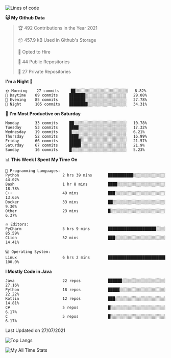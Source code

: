 <!--START_SECTION:waka-->
![Lines of code](https://img.shields.io/badge/From%20Hello%20World%20I%27ve%20Written-3.2%20million%20lines%20of%20code-blue)

**🐱 My Github Data** 

> 🏆 492 Contributions in the Year 2021
 > 
> 📦 457.9 kB Used in Github's Storage 
 > 
> 💼 Opted to Hire
 > 
> 📜 44 Public Repositories 
 > 
> 🔑 27 Private Repositories  
 > 
**I'm a Night 🦉** 

```text
🌞 Morning    27 commits     ██░░░░░░░░░░░░░░░░░░░░░░░   8.82% 
🌆 Daytime    89 commits     ███████░░░░░░░░░░░░░░░░░░   29.08% 
🌃 Evening    85 commits     ███████░░░░░░░░░░░░░░░░░░   27.78% 
🌙 Night      105 commits    ████████░░░░░░░░░░░░░░░░░   34.31%

```
📅 **I'm Most Productive on Saturday** 

```text
Monday       33 commits     ██░░░░░░░░░░░░░░░░░░░░░░░   10.78% 
Tuesday      53 commits     ████░░░░░░░░░░░░░░░░░░░░░   17.32% 
Wednesday    19 commits     █░░░░░░░░░░░░░░░░░░░░░░░░   6.21% 
Thursday     52 commits     ████░░░░░░░░░░░░░░░░░░░░░   16.99% 
Friday       66 commits     █████░░░░░░░░░░░░░░░░░░░░   21.57% 
Saturday     67 commits     █████░░░░░░░░░░░░░░░░░░░░   21.9% 
Sunday       16 commits     █░░░░░░░░░░░░░░░░░░░░░░░░   5.23%

```


📊 **This Week I Spent My Time On** 

```text
💬 Programming Languages: 
Python                   2 hrs 39 mins       ███████████░░░░░░░░░░░░░░   44.02% 
Bash                     1 hr 8 mins         ████░░░░░░░░░░░░░░░░░░░░░   18.78% 
C++                      49 mins             ███░░░░░░░░░░░░░░░░░░░░░░   13.65% 
Docker                   33 mins             ██░░░░░░░░░░░░░░░░░░░░░░░   9.36% 
Other                    23 mins             █░░░░░░░░░░░░░░░░░░░░░░░░   6.37%

🔥 Editors: 
PyCharm                  5 hrs 9 mins        █████████████████████░░░░   85.59% 
CLion                    52 mins             ███░░░░░░░░░░░░░░░░░░░░░░   14.41%

💻 Operating System: 
Linux                    6 hrs 2 mins        █████████████████████████   100.0%

```

**I Mostly Code in Java** 

```text
Java                     22 repos            ██████░░░░░░░░░░░░░░░░░░░   27.16% 
Python                   18 repos            █████░░░░░░░░░░░░░░░░░░░░   22.22% 
Kotlin                   12 repos            ███░░░░░░░░░░░░░░░░░░░░░░   14.81% 
C#                       5 repos             █░░░░░░░░░░░░░░░░░░░░░░░░   6.17% 
C                        5 repos             █░░░░░░░░░░░░░░░░░░░░░░░░   6.17%

```



 Last Updated on 27/07/2021
<!--END_SECTION:waka-->
![Top Langs](https://github-readme-stats.vercel.app/api/top-langs/?username=ashiqursuperfly&layout=compact)

![My All Time Stats](https://github-readme-stats.vercel.app/api/wakatime?username=ashiqursuperfly&layout=compact)



<!--
![Ashiqur's Stats](https://github-readme-stats.vercel.app/api?username=ashiqursuperfly&show_icons=true&theme=nord&count_private=true)
![Top Langs](https://github-readme-stats.vercel.app/api/top-langs/?username=ashiqursuperfly&layout=compact&theme=radical)
![Profile views](https://gpvc.arturio.dev/ashiqursuperfly)
Here are some ideas to get you started:

- 🔭 I’m currently working on ...
- 🌱 I’m currently learning ...
- 👯 I’m looking to collaborate on ...
- 🤔 I’m looking for help with ...
- 💬 Ask me about ...
- 📫 How to reach me: ...
- 😄 Pronouns: ...
- ⚡ Fun fact: ...
-->
